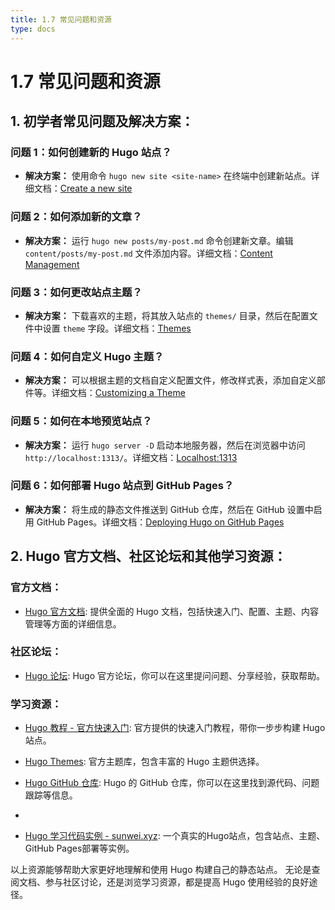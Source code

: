 ```yaml
---
title: 1.7 常见问题和资源
type: docs
---
```


# 1.7 常见问题和资源

## 1. 初学者常见问题及解决方案：

### 问题 1：如何创建新的 Hugo 站点？

- **解决方案：** 使用命令 `hugo new site <site-name>` 在终端中创建新站点。详细文档：[Create a new site](https://gohugo.io/getting-started/quick-start/#step-1-install-hugo)

### 问题 2：如何添加新的文章？

- **解决方案：** 运行 `hugo new posts/my-post.md` 命令创建新文章。编辑 `content/posts/my-post.md` 文件添加内容。详细文档：[Content Management](https://gohugo.io/content-management/)

### 问题 3：如何更改站点主题？

- **解决方案：** 下载喜欢的主题，将其放入站点的 `themes/` 目录，然后在配置文件中设置 `theme` 字段。详细文档：[Themes](https://gohugo.io/themes/)

### 问题 4：如何自定义 Hugo 主题？

- **解决方案：** 可以根据主题的文档自定义配置文件，修改样式表，添加自定义部件等。详细文档：[Customizing a Theme](https://gohugo.io/themes/customizing/)

### 问题 5：如何在本地预览站点？

- **解决方案：** 运行 `hugo server -D` 启动本地服务器，然后在浏览器中访问 `http://localhost:1313/`。详细文档：[Localhost:1313](https://gohugo.io/getting-started/quick-start/#step-2-build-your-site)

### 问题 6：如何部署 Hugo 站点到 GitHub Pages？

- **解决方案：** 将生成的静态文件推送到 GitHub 仓库，然后在 GitHub 设置中启用 GitHub Pages。详细文档：[Deploying Hugo on GitHub Pages](https://gohugo.io/hosting-and-deployment/hosting-on-github/#github-user-or-organization-pages)

## 2. Hugo 官方文档、社区论坛和其他学习资源：

### 官方文档：

- [Hugo 官方文档](https://gohugo.io/documentation/): 提供全面的 Hugo 文档，包括快速入门、配置、主题、内容管理等方面的详细信息。

### 社区论坛：

- [Hugo 论坛](https://discourse.gohugo.io/): Hugo 官方论坛，你可以在这里提问问题、分享经验，获取帮助。

### 学习资源：

- [Hugo 教程 - 官方快速入门](https://gohugo.io/getting-started/quick-start/): 官方提供的快速入门教程，带你一步步构建 Hugo 站点。

- [Hugo Themes](https://themes.gohugo.io/): 官方主题库，包含丰富的 Hugo 主题供选择。

- [Hugo GitHub 仓库](https://github.com/gohugoio/hugo): Hugo 的 GitHub 仓库，你可以在这里找到源代码、问题跟踪等信息。
- 
- [Hugo 学习代码实例 - sunwei.xyz](https://github.com/sunwei/xyz): 一个真实的Hugo站点，包含站点、主题、GitHub Pages部署等实例。

以上资源能够帮助大家更好地理解和使用 Hugo 构建自己的静态站点。
无论是查阅文档、参与社区讨论，还是浏览学习资源，都是提高 Hugo 使用经验的良好途径。
